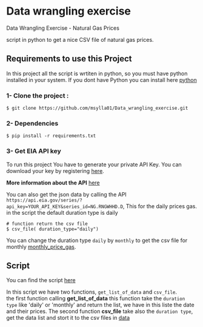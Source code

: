 # Data wrangling exercise
 Data Wrangling Exercise - Natural Gas Prices 
 
 script in python to get a nice CSV file of natural gas prices.


## Requirements to use this Project

In this project all the script is wrtiten in python, so you must have python installed in your system.
If you dont have Python you can install here [python](https://www.python.org/downloads/)

### 1- Clone the project :

    
    $ git clone https://github.com/msylla01/Data_wrangling_exercise.git
    
   

### 2-  Dependencies
   
    $ pip install -r requirements.txt
    
   
    
### 3- Get EIA API key

To run this project You have to generate your private API Key. 
You can download your key by registering [here](https://www.eia.gov/opendata/register.php).

**More information about the API** [here](http://www.eia.gov/developer) 

You can also get the json data by calling the API `https://api.eia.gov/series/?api_key=YOUR_API_KEY&series_id=NG.RNGWHHD.D`, This for the daily prices gas.
in the script the default duration type is daily 

    
    # function return the csv file
    $ csv_file( duration_type="daily")
    

   You can change the duration type `daily` by `monthly` to get the csv file for monthly [monthly_price_gas](https://github.com/msylla01/Data_wrangling_exercise/blob/main/gas_prices/data/monthly_gas_prices.csv).
   
## Script
You can find the script [here](https://github.com/msylla01/Data_Wrangling_Exercise/blob/main/gas_prices/script/get_prices_natural_gas.py)

In this script we have two functions, `get_list_of_data` and `csv_file`.<br>
the first function calling **get_list_of_data**  this function take the `duration type` like 'daily' or 'monthly' and return the list, we have in this liste the date and their prices.
The second function **csv_file** take also the `duration type`,  get the data list and stort it to the csv files in [data](gas_prices/data)
